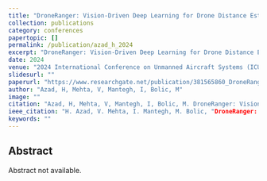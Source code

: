 ```yaml
---
title: "DroneRanger: Vision-Driven Deep Learning for Drone Distance Estimation"
collection: publications
category: conferences
papertopic: []
permalink: /publication/azad_h_2024
excerpt: "DroneRanger: Vision-Driven Deep Learning for Drone Distance Estimation published in 2024 International Conference on Unmanned Aircraft Systems (ICUAS)."
date: 2024
venue: "2024 International Conference on Unmanned Aircraft Systems (ICUAS)"
slidesurl: ""
paperurl: "https://www.researchgate.net/publication/381565860_DroneRanger_Vision-Driven_Deep_Learning_for_Drone_Distance_Estimation"
author: "Azad, H, Mehta, V, Mantegh, I, Bolic, M"
image: ""
citation: "Azad, H, Mehta, V, Mantegh, I, Bolic, M. DroneRanger: Vision-Driven Deep Learning for Drone Distance Estimation. 2024 International Conference on Unmanned Aircraft Systems (ICUAS), 2024."
ieee_citation: "H. Azad, V. Mehta, I. Mantegh, M. Bolic, "DroneRanger: Vision-Driven Deep Learning for Drone Distance Estimation," 2024 International Conference on Unmanned Aircraft Systems (ICUAS), pp. 442--449, 2024."
keywords: ""
---
```


## Abstract

Abstract not available.
